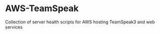 AWS-TeamSpeak
=============

Collection of server health scripts for AWS hosting TeamSpeak3 and web services
